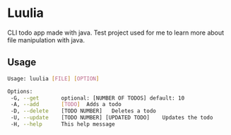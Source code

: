 # Luulia

CLI todo app made with java. Test project used for me to learn more about file manipulation with java.

## Usage

```bash
Usage: luulia [FILE] [OPTION]

Options:
 -G, --get       optional: [NUMBER OF TODOS] default: 10
 -A, --add       [TODO]  Adds a todo
 -D, --delete    [TODO NUMBER]   Deletes a todo
 -U, --update    [TODO NUMBER] [UPDATED TODO]    Updates the todo
 -H, --help      This help message
```

